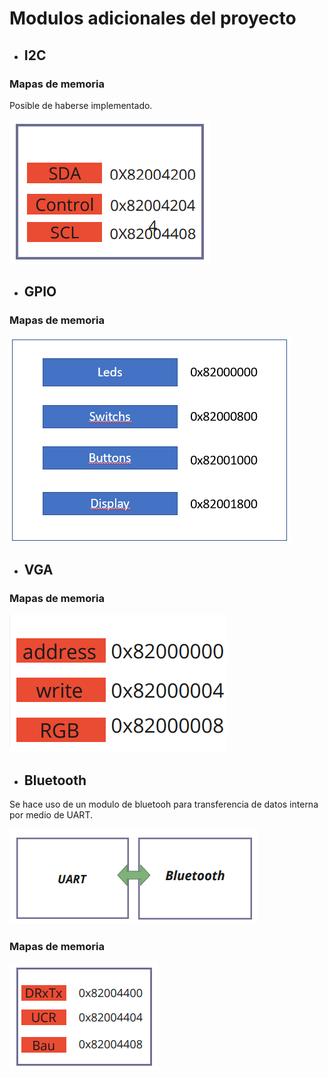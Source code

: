 # Modulos adicionales del proyecto

* ## I2C
### Mapas de memoria
Posible de haberse implementado.

![Robot](https://github.com/unal-edigital2-labs/wp08-2021-2-gr07/blob/main/Imagenes%20github/MP_I2C.png "Robot cartógrafo")

* ## GPIO

### Mapas de memoria
![GPIO](https://github.com/unal-edigital2-labs/wp08-2021-2-gr07/blob/main/Imagenes%20github/MP_GPIO.png "Mapa de memoria GPIO")


* ## VGA

### Mapas de memoria
![VGA](https://github.com/unal-edigital2-labs/wp08-2021-2-gr07/blob/main/Imagenes%20github/MP_VGA.png "VGA")


* ## Bluetooth
Se hace uso de un modulo de bluetooh para transferencia de datos interna por medio de UART.

![Robot](https://github.com/unal-edigital2-labs/wp08-2021-2-gr07/blob/main/Imagenes%20github/bluetooh1.png "Robot cartógrafo")

### Mapas de memoria


![Robot](https://github.com/unal-edigital2-labs/wp08-2021-2-gr07/blob/main/Imagenes%20github/MP_Sensor_bluetooh.png "Robot cartógrafo")


